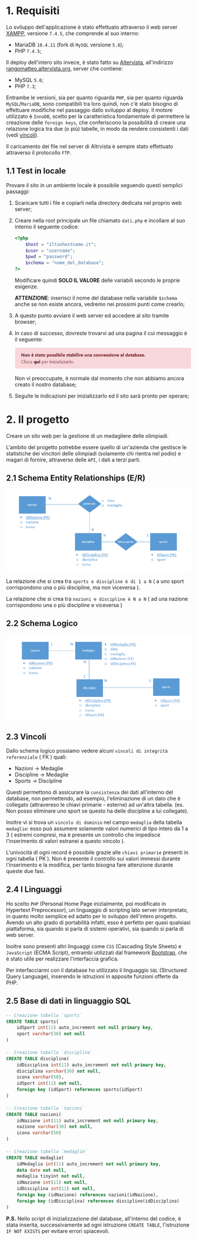 # 1. Requisiti
Lo sviluppo dell'applicazione è stato effettuato attraverso il web server [XAMPP](https://www.apachefriends.org/it/index.html), versione `7.4.5`, che comprende al suo interno:
* MariaDB `10.4.11` (fork di `MySQL` versione `5.6`);
* PHP `7.4.5`;

Il deploy dell'intero sito invece, è stato fatto su [Altervista](https://it.altervista.org), all'indirizzo  [rangomatteo.altervista.org](rangomatteo.altervista.org), server che contiene:
* MySQL `5.6`;
* PHP `7.3`;

Entrambe le versioni, sia per quanto riguarda `PHP`, sia per quanto riguarda `MySQL`/`MariaDB`, sono compatibili tra loro quindi, non c'è stato bisogno di effettuare modifiche nel passaggio dallo sviluppo al deploy. Il motore utilizzato è `InnoDB`, scelto per la caratteristica fondamentale di permettere la creazione delle `foreign keys`, che conferiscono la possibilità di creare una relazione logica tra due (o più) tabelle, in modo da rendere consistenti i dati (vedi [vincoli](#vincoli)).

Il caricamento dei file nel server di Altrvista è sempre stato effettuato attraverso il protocollo `FTP`.

## 1.1 Test in locale
Provare il sito in un ambiente locale è possibile seguendo questi semplici passaggi:
1. Scaricare tutti i file e copiarli nella directory dedicata nel proprio web server;
2. Creare nella root principale un file chiamato `dati.php` e incollare al suo interno il seguente codice:
    ```php
    <?php
        $host = "iltuohostname.it";
        $user = "username";
        $pwd = "password";
        $schema = "nome_del_database";
    ?>
    ```
    Modificare quindi **SOLO IL VALORE** delle variabili secondo le proprie esigenze.

    **ATTENZIONE**: inserisci il nome del database nella variabile `$schema` anche se non esiste ancora, vedremo nei prossimi punti come crearlo;
3. A questo punto avviare il web server ed accedere al sito tramite browser;
4. In caso di successo, dovreste trovarvi ad una pagina il cui messaggio è il seguente:

    ![Errore di connessione al database](./images/error-db-connection.png)

    Non vi preoccupate, è normale dal momento che non abbiamo ancora creato il nostro database;
5. Seguite le indicazioni per inizializzarlo ed il sito sarà pronto per operare;

# 2. Il progetto
Creare un sito web per la gestione di un medagliere delle olimpiadi.

L'ambito del progetto potrebbe essere quello di un'azienda che gestisce le statistiche dei vincitori delle olimpiadi (solamente chi rientra nel podio) e magari di fornire, attraverso delle `API`, i dati a terzi parti.

## 2.1 Schema Entity Relationships (E/R)

![Schema Entity Relationships](./images/er.png)

La relazione che si crea tra `sports e discipline è di 1 a N` ( a uno sport corrispondono una o più discipline, ma non viceversa ).

La relazione che si crea tra `nazioni e discipline è N a N` ( ad una nazione corrispondono una o più discipline e viceversa )

## 2.2 Schema Logico

![Schema Logico](./images/logico.png)

## 2.3 Vincoli
Dallo schema logico possiamo vedere alcuni `vincoli di integrità referenziale` ( FK ) quali:
* Nazioni -> Medaglie
* Discipline -> Medaglie
* Sports -> Discipline

Questi permettono di assicurare la `consistenza` dei dati all'interno del database, non permettendo, ad esempio, l'eliminazione di un dato che è collegato (attravereso le chiavi primarie - esterne) ad un'altra tabella. (es. Non posso eliminare uno sport se questo ha delle discipline a lui collegate).

Inoltre vi si trova un `vincolo di dominio` nel campo `medaglia` della tabella `medaglie`: esso può assumere solamente valori numerici di tipo intero da 1 a 3 ( estremi compresi, ma è presente un controllo che impedisce l'inserimento di valori estranei a questo vincolo ).

L'univocità di ogni record è possibile grazie alle `chiavi primarie` presenti in ogni tabella ( PK ). Non è presente il controllo sui valori immessi durante l'inserimento e la modifica, per tanto bisogna fare attenzione durante queste due fasi.

## 2.4 I Linguaggi
Ho scelto `PHP` (Personal Home Page inizialmente, poi modificato in Hypertext Preprocessor), un linguaggio di scripting lato server interpretato, in quanto molto semplice ed adatto per lo sviluppo dell'intero progetto. 
Avendo un alto grado di portabilità infatti, esso è perfetto per quasi qualsiasi piattaforma, sia quando si parla di sistemi operativi, sia quando si parla di web server.

Inoltre sono presenti altri linguaggi come `CSS` (Cascading Style Sheets) e `JavaScript` (ECMA Script), entrambi utilizzati dal framework [Bootstrap](https://getbootstrap.com/), che è stato utile per realizzare l'interfaccia grafica.

Per interfacciarmi con il database ho utilizzato il linguaggio `SQL` (Structured Query Language), inserendo le istruzioni in apposite funzioni offerte da PHP.

## 2.5 Base di dati in linguaggio SQL
```sql
-- Creazione tabella `sports`
CREATE TABLE sports(
    idSport int(11) auto_increment not null primary key,
    sport varchar(30) not null
)

-- Creazione tabella `discipline`
CREATE TABLE discipline(
    idDisciplina int(11) auto_increment not null primary key,
    disciplina varchar(30) not null,
    icona varchar(50),
    idSport int(11) not null,
    foreign key (idSport) references sports(idSport)
)

-- Creazione tabella `nazioni`
CREATE TABLE nazioni(
    idNazione int(11) auto_increment not null primary key,
    nazione varchar(30) not null,
    icona varchar(50)
)

-- Creazione tabella `medaglie`
CREATE TABLE medaglie(
    idMedaglia int(11) auto_increment not null primary key,
    data date not null,
    medaglia tinyint not null,
    idNazione int(11) not null,
    idDisciplina int(11) not null,
    foreign key (idNazione) references nazioni(idNazione),
    foreign key (idDisciplina) references discipline(idDisciplina)
)
```
**P.S.** Nello script di inizializzazione del database, all'interno del codice, è stata inserita, successivamente ad ogni istruzione `CREATE TABLE`, l'istruzione `IF NOT EXISTS` per evitare errori spiacevoli.
